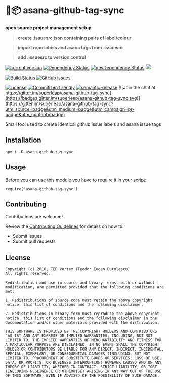 # :electric_plug::package: asana-github-tag-sync

**open source project management setup**

> **create .issuesrc json containing pairs of label/colour**

> **import repo labels and asana tags from .issuesrc**

> **add .issuesrc to version control**

[![current version](https://img.shields.io/npm/v/github-asana-tag-sync.svg?style=flat-square)](https://www.npmjs.com/package/github-asana-tag-sync) [![Dependency Status](https://david-dm.org/superleap/asana-github-tag-sync.svg)](https://david-dm.org/superleap/asana-github-tag-sync) [![devDependency Status](https://david-dm.org/superleap/asana-github-tag-sync/dev-status.svg)](https://david-dm.org/superleap/asana-github-tag-sync#info=devDependencies) ![](https://reposs.herokuapp.com/?path=superleap/asana-github-tag-sync&style=flat&color=lightgray) 

[![Build Status](http://img.shields.io/travis/superleap/asana-github-tag-sync.svg?style=flat-square)](https://travis-ci.org/superleap/asana-github-tag-sync) [![GitHub issues](https://img.shields.io/github/issues/superleap/asana-github-tag-sync.svg)](https://github.com/superleap/asana-github-tag-sync/issues)  

[![License](http://img.shields.io/:license-BSD2-blue.svg?style=flat-square)](https://opensource.org/licenses/BSD-2-Clause) [![Commitizen friendly](https://img.shields.io/badge/commitizen-friendly-brightgreen.svg)](http://commitizen.github.io/cz-cli/) [![semantic-release](https://img.shields.io/badge/%20%20%F0%9F%93%A6%F0%9F%9A%80-semantic--release-e10079.svg?style=flat-square)](https://github.com/semantic-release/semantic-release) [![Join the chat at https://gitter.im/superleap/asana-github-tag-sync](https://badges.gitter.im/superleap/asana-github-tag-sync.svg)](https://gitter.im/superleap/asana-github-tag-sync?utm_source=badge&utm_medium=badge&utm_campaign=pr-badge&utm_content=badge)

Small tool used to create identical github issue labels and asana issue tags

## Installation

```
npm i -D asana-github-tag-sync
```

## Usage

Before you can use this module you have to require it in your script:

```
require('asana-github-tag-sync')
```

## Contributing

Contributions are welcome!

Review the [Contributing Guidelines](https://github.com/donnemartin/gitsome/blob/master/CONTRIBUTING.md) for details on how to:

* Submit issues
* Submit pull requests


## License

    Copyright (c) 2016, TED Vortex (Teodor Eugen Duțulescu)
    All rights reserved.
    
    Redistribution and use in source and binary forms, with or without modification, are permitted provided that the following conditions are met:
    
    1. Redistributions of source code must retain the above copyright notice, this list of conditions and the following disclaimer.
    
    2. Redistributions in binary form must reproduce the above copyright notice, this list of conditions and the following disclaimer in the documentation and/or other materials provided with the distribution.
    
    THIS SOFTWARE IS PROVIDED BY THE COPYRIGHT HOLDERS AND CONTRIBUTORS "AS IS" AND ANY EXPRESS OR IMPLIED WARRANTIES, INCLUDING, BUT NOT LIMITED TO, THE IMPLIED WARRANTIES OF MERCHANTABILITY AND FITNESS FOR A PARTICULAR PURPOSE ARE DISCLAIMED. IN NO EVENT SHALL THE COPYRIGHT HOLDER OR CONTRIBUTORS BE LIABLE FOR ANY DIRECT, INDIRECT, INCIDENTAL, SPECIAL, EXEMPLARY, OR CONSEQUENTIAL DAMAGES (INCLUDING, BUT NOT LIMITED TO, PROCUREMENT OF SUBSTITUTE GOODS OR SERVICES; LOSS OF USE, DATA, OR PROFITS; OR BUSINESS INTERRUPTION) HOWEVER CAUSED AND ON ANY THEORY OF LIABILITY, WHETHER IN CONTRACT, STRICT LIABILITY, OR TORT (INCLUDING NEGLIGENCE OR OTHERWISE) ARISING IN ANY WAY OUT OF THE USE OF THIS SOFTWARE, EVEN IF ADVISED OF THE POSSIBILITY OF SUCH DAMAGE.
